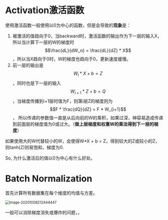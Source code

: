 # Activation激活函数

使用激活函数一般使用以0为中心的函数，但是会导致的**现象**是：

1. 被激活的值趋向于0，当backward时，激活函数的输出作为下一层的输入X，所以当计算下一层的W的梯度时$$\frac{dL}{dW_n} = \frac{dL}{dZ} * X$$，所以当X趋向于0时，W的梯度也趋向于0，更新速度缓慢。
2. 前一层的输出是$$W_i * X + b = Z$$，同时也是下一层的输入$$W_{i+1} * Z + b = Q$$，当梯度传播到i+1层时值为F，则第i层Z的梯度则为 $$F * \frac{dQ}{dZ} = F * W_{i+1}$$ ， 所以传递的参数值一直是从后向前的W的乘积，如果过深，神容易造成传递到前面层的梯度值为0或过大。（**做上层梯度和权重W的乘法得到下一层的梯度**）

如果使用大的W代替较小的W，会使得W*X + b = Z，得到较大的Z或较小的Z，则tanh(Z)则易饱和，梯度为0. 

So, 为什么激活后的值以0为中心有什么好处。



# Batch Normalization

首先计算所有数据集在每个维度的均值与方差。

<img src="C:\Users\DianwenMei\AppData\Roaming\Typora\typora-user-images\image-20201008212444447.png" alt="image-20201008212444447" style="zoom:80%;" />

一般可以消除梯度消失或爆炸的问题，，

